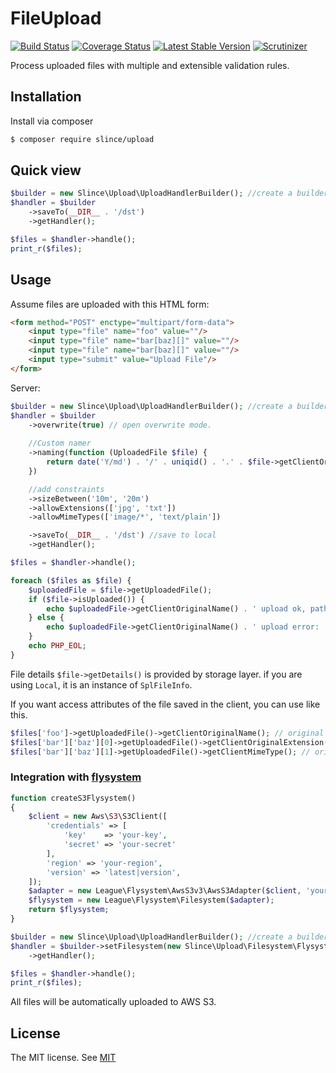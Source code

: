 # FileUpload

[![Build Status](https://img.shields.io/travis/com/slince/upload/master.svg?style=flat-square)](https://app.travis-ci.com/github/slince/upload)
[![Coverage Status](https://img.shields.io/codecov/c/github/slince/upload.svg?style=flat-square)](https://codecov.io/github/slince/upload)
[![Latest Stable Version](https://img.shields.io/packagist/v/slince/upload.svg?style=flat-square&label=stable)](https://packagist.org/packages/slince/upload)
[![Scrutinizer](https://img.shields.io/scrutinizer/g/slince/upload.svg?style=flat-square)](https://scrutinizer-ci.com/g/slince/upload/?branch=master)

Process uploaded files with multiple and extensible validation rules.

## Installation

Install via composer

```bash
$ composer require slince/upload
```

## Quick view

```php
$builder = new Slince\Upload\UploadHandlerBuilder(); //create a builder.
$handler = $builder
    ->saveTo(__DIR__ . '/dst')
    ->getHandler();

$files = $handler->handle();
print_r($files);
```

## Usage

Assume files are uploaded with this HTML form:

```html
<form method="POST" enctype="multipart/form-data">
    <input type="file" name="foo" value=""/>
    <input type="file" name="bar[baz][]" value=""/>
    <input type="file" name="bar[baz][]" value=""/>
    <input type="submit" value="Upload File"/>
</form>
```

Server:
```php
$builder = new Slince\Upload\UploadHandlerBuilder(); //create a builder.
$handler = $builder
    ->overwrite(true) // open overwrite mode. 
    
    //Custom namer
    ->naming(function (UploadedFile $file) {
        return date('Y/md') . '/' . uniqid() . '.' . $file->getClientOriginalExtension();
    })

    //add constraints
    ->sizeBetween('10m', '20m')
    ->allowExtensions(['jpg', 'txt'])
    ->allowMimeTypes(['image/*', 'text/plain'])

    ->saveTo(__DIR__ . '/dst') //save to local
    ->getHandler();

$files = $handler->handle();

foreach ($files as $file) {
    $uploadedFile = $file->getUploadedFile();
    if ($file->isUploaded()) {
        echo $uploadedFile->getClientOriginalName() . ' upload ok, path:' . $file->getDetails()->getPathname();
    } else {
        echo $uploadedFile->getClientOriginalName() . ' upload error: ' . $file->getException()->getMessage();
    }
    echo PHP_EOL;
}
```
File details `$file->getDetails()` is provided by storage layer. 
if you are using `Local`, it is an instance of `SplFileInfo`. 

If you want access attributes of the file saved in the client, you can use like this.
```php
$files['foo']->getUploadedFile()->getClientOriginalName(); // original name
$files['bar']['baz'][0]->getUploadedFile()->getClientOriginalExtension(); // original  extension
$files['bar']['baz'][1]->getUploadedFile()->getClientMimeType(); // original  mime type
```

### Integration with [flysystem](https://github.com/thephpleague/flysystem)

```php
function createS3Flysystem()
{
    $client = new Aws\S3\S3Client([
        'credentials' => [
            'key'    => 'your-key',
            'secret' => 'your-secret'
        ],
        'region' => 'your-region',
        'version' => 'latest|version',
    ]);
    $adapter = new League\Flysystem\AwsS3v3\AwsS3Adapter($client, 'your-bucket-name');
    $flysystem = new League\Flysystem\Filesystem($adapter);
    return $flysystem;
}

$builder = new Slince\Upload\UploadHandlerBuilder(); //create a builder.
$handler = $builder->setFilesystem(new Slince\Upload\Filesystem\Flysystem(createS3Flysystem()))
    ->getHandler();

$files = $handler->handle();
print_r($files);
```
All files will be automatically uploaded to AWS S3.

## License
 
The MIT license. See [MIT](https://opensource.org/licenses/MIT)
